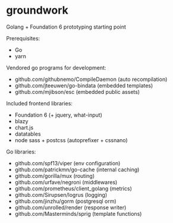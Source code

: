 # groundwork

Golang + Foundation 6 prototyping starting point


Prerequisites:

* Go
* yarn


Vendored go programs for development:

* github.com/githubnemo/CompileDaemon (auto recompilation)
* github.com/jteeuwen/go-bindata (embedded templates)
* github.com/mjibson/esc (embedded public assets)


Included frontend libraries:

* Foundation 6 (+ jquery, what-input)
* blazy
* chart.js
* datatables
* node sass + postcss (autoprefixer + cssnano)


Go libraries:

* github.com/spf13/viper (env configuration)
* github.com/patrickmn/go-cache (internal caching)
* github.com/gorilla/mux (routing)
* github.com/urfave/negroni (middlewares)
* github.com/prometheus/client_golang (metrics)
* github.com/Sirupsen/logrus (logging)
* github.com/jinzhu/gorm (postgresql orm)
* github.com/unrolled/render (response writer)
* github.com/Masterminds/sprig (template functions)
